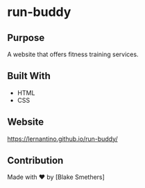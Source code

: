 # run-buddy

## Purpose
A website that offers fitness training services.

## Built With
* HTML 
* CSS

## Website
https://lernantino.github.io/run-buddy/

## Contribution
Made with ❤️ by [Blake Smethers]

